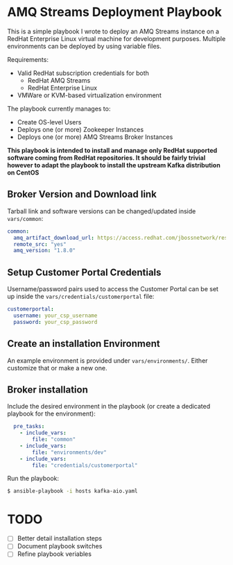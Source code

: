 # AMQ Streams Deployment Playbook

This is a simple playbook I wrote to deploy an AMQ Streams instance on a RedHat Enterprise Linux virtual machine for development purposes.
Multiple environments can be deployed by using variable files.

Requirements:

* Valid RedHat subscription credentials for both
  * RedHat AMQ Streams
  * RedHat Enterprise Linux
* VMWare or KVM-based virtualization environment

The playbook currently manages to:

* Create OS-level Users
* Deploys one (or more) Zookeeper Instances
* Deploys one (or more) AMQ Streams Broker Instances

**This playbook is intended to install and manage only RedHat supported software coming from RedHat repositories. It should be fairly trivial however to adapt the playbook to install the upstream Kafka distribution on CentOS**

## Broker Version and Download link

Tarball link and software versions can be changed/updated inside `vars/common`:

```yaml
common:
  amq_artifact_download_url: https://access.redhat.com/jbossnetwork/restricted/softwareDownload.html?softwareId=101031&product=jboss.amq.streams
  remote_src: "yes"
  amq_version: "1.8.0"
```

## Setup Customer Portal Credentials

Username/password pairs used to access the Customer Portal can be set up inside the `vars/credentials/customerportal` file:

```yaml
customerportal:
  username: your_csp_username
  password: your_csp_password
```

## Create an installation Environment

An example environment is provided under `vars/environments/`. Either customize that or make a new one.

## Broker installation

Include the desired environment in the playbook (or create a dedicated playbook for the environment):

```yaml
  pre_tasks:
    - include_vars:
        file: "common"
    - include_vars:
        file: "environments/dev"
    - include_vars:
        file: "credentials/customerportal"
```

Run the playbook:

```bash
$ ansible-playbook -i hosts kafka-aio.yaml
```

# TODO

- [ ] Better detail installation steps
- [ ] Document playbook switches
- [ ] Refine playbook veriables
